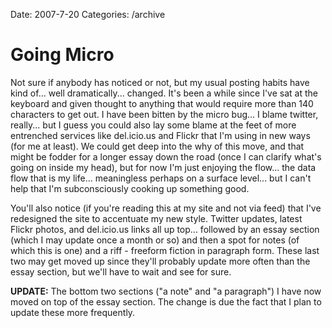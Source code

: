 Date: 2007-7-20
Categories: /archive

# Going Micro

Not sure if anybody has noticed or not, but my usual posting habits have kind of... well dramatically... changed.  It's been a while since I've sat at the keyboard and given thought to anything that would require more than 140 characters to get out.  I have been bitten by the micro bug... I blame twitter, really... but I guess you could also lay some blame at the feet of more entrenched services like del.icio.us and Flickr that I'm using in new ways (for me at least). We could get deep into the why of this move, and that might be fodder for a longer essay down the road (once I can clarify what's going on inside my head), but for now I'm just enjoying the flow... the data flow that is my life... meaningless perhaps on a surface level... but I can't help that I'm subconsciously cooking up something good.

You'll also notice (if you're reading this at my site and not via feed) that I've redesigned the site to accentuate my new style. Twitter updates, latest Flickr photos, and del.icio.us links all up top...  followed by an essay section (which I may update once a month or so) and then a spot for notes (of which this is one) and a riff - freeform fiction in paragraph form.  These last two may get moved up since they'll probably update more often than the essay section, but we'll have to wait and see for sure.

<strong>UPDATE:</strong> The bottom two sections ("a note" and  "a paragraph") I have now moved on top of the essay section.  The change is due the fact that I plan to update these more frequently.
